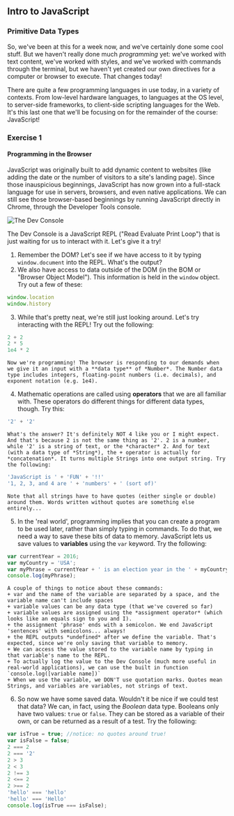 ## Intro to JavaScript
### Primitive Data Types

So, we've been at this for a week now, and we've certainly done some cool stuff. But we haven't really done much *programming* yet: we've worked with text content, we've worked with styles, and we've worked with commands through the terminal, but we haven't yet created our own directives for a computer or browser to execute. That changes today!

There are quite a few programming languages in use today, in a variety of contexts. From low-level hardware languages, to languages at the OS level, to server-side frameworks, to client-side scripting languages for the Web. It's this last one that we'll be focusing on for the remainder of the course: JavaScript!

### Exercise 1
#### Programming in the Browser

JavaScript was originally built to add dynamic content to websites (like adding the date or the number of visitors to a site's landing page). Since those inauspicious beginnings, JavaScript has now grown into a full-stack language for use in servers, browsers, and even native applications. We can still see those browser-based beginnings by running JavaScript directly in Chrome, through the Developer Tools console.

![The Dev Console](http://reactorprep.herokuapp.com/assets/images/console.png)

The Dev Console is a JavaScript REPL ("Read Evaluate Print Loop") that is just waiting for us to interact with it. Let's give it a try!

1. Remember the DOM? Let's see if we have access to it by typing `window.document` into the REPL. What's the output?
2. We also have access to data outside of the DOM (in the BOM or "Browser Object Model"). This information is held in the `window` object. Try out a few of these:
  ```javascript
  window.location
  window.history
  ```
3. While that's pretty neat, we're still just looking around. Let's try interacting with the REPL! Try out the following:
  ```javascript
  2 + 2
  2 * 5
  1e4 * 2
  ```
    Now we're programming! The browser is responding to our demands when we give it an input with a **data type** of *Number*. The Number data type includes integers, floating-point numbers (i.e. decimals), and exponent notation (e.g. 1e4).
4. Mathematic operations are called using **operators** that we are all familiar with. These operators do different things for different data types, though. Try this:
  ```javascript
  '2' + '2'
  ```
    What's the answer? It's definitely NOT 4 like you or I might expect. And that's because 2 is not the same thing as '2'. 2 is a number, while '2' is a string of text, or the *character* 2. And for text (with a data type of *String*), the + operator is actually for *concatenation*. It turns multiple Strings into one output string. Try the following:
  ```javascript
  'JavaScript is ' + 'FUN' + '!!'
  '1, 2, 3, and 4 are ' + 'numbers' + ' (sort of)'
  ```
    Note that all strings have to have quotes (either single or double) around them. Words written without quotes are something else entirely...
5. In the 'real world', programming implies that you can create a program to be used later, rather than simply typing in commands. To do that, we need a way to save these bits of data to memory. JavaScript lets us save values to **variables** using the `var` keyword. Try the following:
  ```javascript
  var currentYear = 2016;
  var myCountry = 'USA';
  var myPhrase = currentYear + ' is an election year in the ' + myCountry;
  console.log(myPhrase);
  ```
    A couple of things to notice about these commands:
    + var and the name of the variable are separated by a space, and the variable name can't include spaces
    + variable values can be any data type (that we've covered so far)
    + variable values are assigned using the *assignment operator* (which looks like an equals sign to you and I).
    + the assignment 'phrase' ends with a semicolon. We end JavaScript 'sentences' with semicolons... always!
    + the REPL outputs *undefined* after we define the variable. That's expected, since we're only saving that variable to memory.
    + We can access the value stored to the variable name by typing in that variable's name to the REPL.
    + To actually log the value to the Dev Console (much more useful in real-world applications), we can use the built in function `console.log([variable name])`
    + When we use the variable, we DON'T use quotation marks. Quotes mean Strings, and variables are variables, not strings of text.
6. So now we have some saved data. Wouldn't it be nice if we could test that data? We can, in fact, using the *Boolean* data type. Booleans only have two values: `true` or `false`. They can be stored as a variable of their own, or can be returned as a result of a test. Try the following:
  ```javascript
  var isTrue = true; //notice: no quotes around true!
  var isFalse = false;
  2 === 2
  2 === '2'
  2 > 3
  2 < 3
  2 !== 3
  2 <== 2
  2 >== 2
  'hello' === 'hello'
  'hello' === 'Hello'
  console.log(isTrue === isFalse);
  ```
